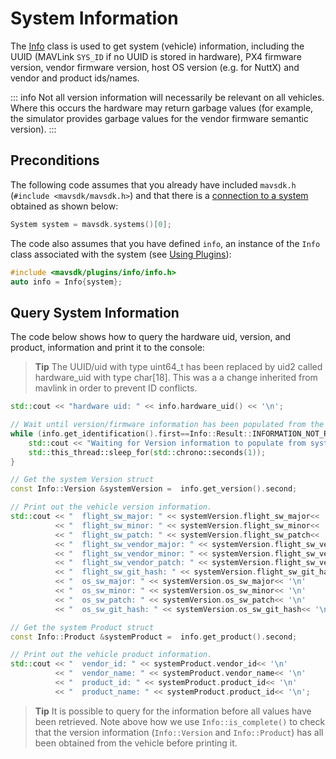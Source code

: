 # System Information

The [Info](../api_reference/classmavsdk_1_1_info.md) class is used to get system (vehicle) information, including the UUID (MAVLink `SYS_ID` if no UUID is stored in hardware), PX4 firmware version, vendor firmware version, host OS version (e.g. for NuttX) and vendor and product ids/names.

::: info
Not all version information will necessarily be relevant on all vehicles.
Where this occurs the hardware may return garbage values (for example, the simulator provides garbage values for the vendor firmware semantic version).
:::

## Preconditions

The following code assumes that you already have included `mavsdk.h` (`#include <mavsdk/mavsdk.h>`) and that there is a [connection to a system](../guide/connections.md) obtained as shown below:
```cpp
System system = mavsdk.systems()[0];
```

The code also assumes that you have defined `info`, an instance of the `Info` class associated with the system (see [Using Plugins](../guide/using_plugins.md)):
```cpp
#include <mavsdk/plugins/info/info.h>
auto info = Info{system};
```

## Query System Information

The code below shows how to query the hardware uid, version, and product, information and print it to the console:

> **Tip** The UUID/uid with type uint64_t has been replaced by uid2 called hardware_uid with type char[18]. This was a a change inherited from mavlink in order to prevent ID conflicts.

```cpp
std::cout << "hardware uid: " << info.hardware_uid() << '\n';

// Wait until version/firmware information has been populated from the vehicle
while (info.get_identification().first==Info::Result::INFORMATION_NOT_RECEIVED_YET) {
    std::cout << "Waiting for Version information to populate from system." << '\n';
    std::this_thread::sleep_for(std::chrono::seconds(1));
}

// Get the system Version struct
const Info::Version &systemVersion =  info.get_version().second;

// Print out the vehicle version information.
std::cout << "  flight_sw_major: " << systemVersion.flight_sw_major<< '\n'
          << "  flight_sw_minor: " << systemVersion.flight_sw_minor<< '\n'
          << "  flight_sw_patch: " << systemVersion.flight_sw_patch<< '\n'
          << "  flight_sw_vendor_major: " << systemVersion.flight_sw_vendor_major<< '\n'
          << "  flight_sw_vendor_minor: " << systemVersion.flight_sw_vendor_minor<< '\n'
          << "  flight_sw_vendor_patch: " << systemVersion.flight_sw_vendor_patch<< '\n'
          << "  flight_sw_git_hash: " << systemVersion.flight_sw_git_hash<< '\n'
          << "  os_sw_major: " << systemVersion.os_sw_major<< '\n'
          << "  os_sw_minor: " << systemVersion.os_sw_minor<< '\n'
          << "  os_sw_patch: " << systemVersion.os_sw_patch<< '\n'
          << "  os_sw_git_hash: " << systemVersion.os_sw_git_hash<< '\n';

// Get the system Product struct
const Info::Product &systemProduct =  info.get_product().second;

// Print out the vehicle product information.
std::cout << "  vendor_id: " << systemProduct.vendor_id<< '\n'
          << "  vendor_name: " << systemProduct.vendor_name<< '\n'
          << "  product_id: " << systemProduct.product_id<< '\n'
          << "  product_name: " << systemProduct.product_id<< '\n';
```

> **Tip** It is possible to query for the information before all values have been retrieved.
  Note above how we use `Info::is_complete()` to check that the version information (`Info::Version` and `Info::Product`) has all been obtained from the vehicle before printing it.
